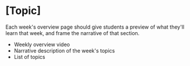 # [Topic]

Each week's overview page should give students a preview of what they'll learn
that week, and frame the narrative of that section.

- Weekly overview video
- Narrative description of the week's topics
- List of topics

